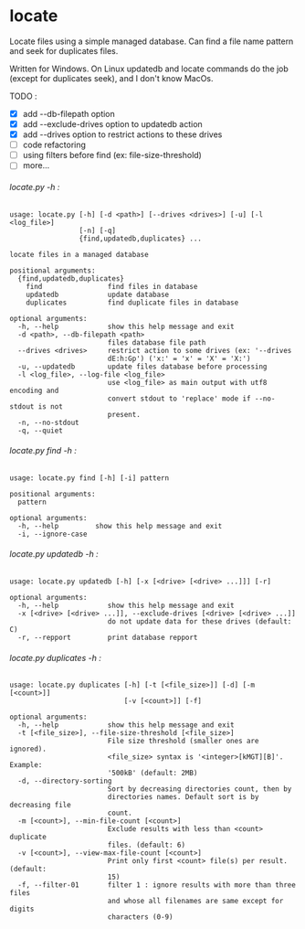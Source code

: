 # locate
Locate files using a simple managed database. Can find a file name pattern and seek for duplicates files.

Written for Windows. On Linux updatedb and locate commands do the job (except for duplicates seek), and I don't know MacOs.

TODO :
- [x] add --db-filepath option
- [x] add --exclude-drives option to updatedb action
- [x] add --drives option to restrict actions to these drives
- [ ] code refactoring
- [ ] using filters before find (ex: file-size-threshold)
- [ ] more...

###### locate.py -h :
```
usage: locate.py [-h] [-d <path>] [--drives <drives>] [-u] [-l <log_file>]
                 [-n] [-q]
                 {find,updatedb,duplicates} ...

locate files in a managed database

positional arguments:
  {find,updatedb,duplicates}
    find                find files in database
    updatedb            update database
    duplicates          find duplicate files in database

optional arguments:
  -h, --help            show this help message and exit
  -d <path>, --db-filepath <path>
                        files database file path
  --drives <drives>     restrict action to some drives (ex: '--drives
                        dE:h:Gp') ('x:' = 'x' = 'X' = 'X:')
  -u, --updatedb        update files database before processing
  -l <log_file>, --log-file <log_file>
                        use <log_file> as main output with utf8 encoding and
                        convert stdout to 'replace' mode if --no-stdout is not
                        present.
  -n, --no-stdout
  -q, --quiet
```

###### locate.py find -h :
```
usage: locate.py find [-h] [-i] pattern

positional arguments:
  pattern

optional arguments:
  -h, --help         show this help message and exit
  -i, --ignore-case
```

###### locate.py updatedb -h :
```
usage: locate.py updatedb [-h] [-x [<drive> [<drive> ...]]] [-r]

optional arguments:
  -h, --help            show this help message and exit
  -x [<drive> [<drive> ...]], --exclude-drives [<drive> [<drive> ...]]
                        do not update data for these drives (default: C)
  -r, --repport         print database repport
```

###### locate.py duplicates -h :
```
usage: locate.py duplicates [-h] [-t [<file_size>]] [-d] [-m [<count>]]
                            [-v [<count>]] [-f]

optional arguments:
  -h, --help            show this help message and exit
  -t [<file_size>], --file-size-threshold [<file_size>]
                        File size threshold (smaller ones are ignored).
                        <file_size> syntax is '<integer>[kMGT][B]'. Example:
                        '500kB' (default: 2MB)
  -d, --directory-sorting
                        Sort by decreasing directories count, then by
                        directories names. Default sort is by decreasing file
                        count.
  -m [<count>], --min-file-count [<count>]
                        Exclude results with less than <count> duplicate
                        files. (default: 6)
  -v [<count>], --view-max-file-count [<count>]
                        Print only first <count> file(s) per result. (default:
                        15)
  -f, --filter-01       filter 1 : ignore results with more than three files
                        and whose all filenames are same except for digits
                        characters (0-9)
```

